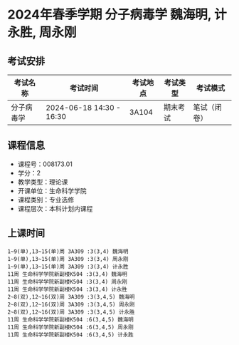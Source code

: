 # 2024年春季学期 分子病毒学 魏海明, 计永胜, 周永刚




## 考试安排

| 考试名称 | 考试时间 | 考试地点 | 考试类型 | 考试模式 |
| -------- | -------- | -------- | -------- | -------- |
| 分子病毒学 | 2024-06-18 14:30 - 16:30 | 3A104 | 期末考试 | 笔试（闭卷） |





## 课程信息

- 课程号：008173.01
- 学分：2
- 教学类型：理论课
- 开课单位：生命科学学院
- 课程类别：专业选修
- 课程层次：本科计划内课程

## 上课时间

```
1~9(单),13~15(单)周 3A309 :3(3,4) 魏海明
1~9(单),13~15(单)周 3A309 :3(3,4) 周永刚
1~9(单),13~15(单)周 3A309 :3(3,4) 计永胜
11周 生命科学学院新副楼K504 :3(3,4) 魏海明
11周 生命科学学院新副楼K504 :3(3,4) 周永刚
11周 生命科学学院新副楼K504 :3(3,4) 计永胜
2~8(双),12~16(双)周 3A309 :3(3,4,5) 魏海明
2~8(双),12~16(双)周 3A309 :3(3,4,5) 周永刚
2~8(双),12~16(双)周 3A309 :3(3,4,5) 计永胜
11周 生命科学学院新副楼K504 :6(3,4,5) 魏海明
11周 生命科学学院新副楼K504 :6(3,4,5) 周永刚
11周 生命科学学院新副楼K504 :6(3,4,5) 计永胜
```

